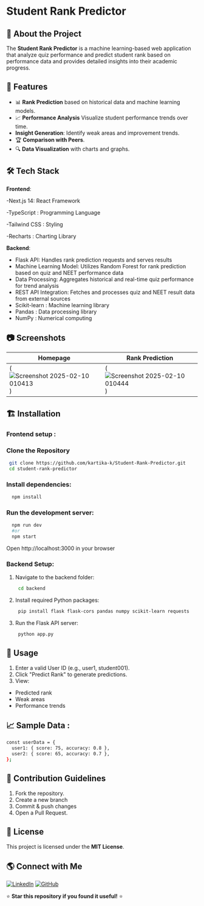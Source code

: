 # Student Rank Predictor

## 📌 About the Project
The **Student Rank Predictor** is a machine learning-based web application that analyze quiz performance and predict student rank based on performance data and provides detailed insights into their academic progress.

## 🚀 Features
- 📊 **Rank Prediction** based on historical data and machine learning models.
- 📈 **Performance Analysis** Visualize student performance trends over time.
- **Insight Generation**: Identify weak areas and improvement trends.
- 🏆 **Comparison with Peers**.
- 🔍 **Data Visualization** with charts and graphs.

## 🛠 Tech Stack
**Frontend**:

-Next.js 14: React Framework

-TypeScript : Programming Language

-Tailwind CSS : Styling

-Recharts : Charting Library

**Backend**:

- Flask API: Handles rank prediction requests and serves results
- Machine Learning Model: Utilizes Random Forest for rank prediction based on quiz and NEET performance data
- Data Processing: Aggregates historical and real-time quiz performance for trend analysis
- REST API Integration: Fetches and processes quiz and NEET result data from external sources
- Scikit-learn : Machine learning library
- Pandas : Data processing library
- NumPy : Numerical computing

## 📷 Screenshots
| Homepage  | Rank Prediction |
|-----------|----------------|
|(![Screenshot 2025-02-10 010413](https://github.com/user-attachments/assets/151cc3f8-df8a-4ee6-91db-a69b2ecf51ce)) | (![Screenshot 2025-02-10 010444](https://github.com/user-attachments/assets/5beee22e-8123-48c4-b8e9-f9e5c85b4150)) |

## 🏗 Installation

### Frontend setup :
### Clone the Repository
```bash
 git clone https://github.com/kartika-k/Student-Rank-Predictor.git
 cd student-rank-predictor
```
### Install dependencies:
```bash
  npm install
```
### Run the development server:
```bash
  npm run dev
  #or
  npm start
```
Open http://localhost:3000 in your browser

### Backend Setup:
1. Navigate to the backend folder:
   ```bash
    cd backend
   ```
2. Install required Python packages:
   ```bash
    pip install flask flask-cors pandas numpy scikit-learn requests
   ```
3. Run the Flask API server:
   ```bash
    python app.py
   ```
## 🎯 Usage
1. Enter a valid User ID (e.g., user1, student001).
2. Click "Predict Rank" to generate predictions.
3. View:
  - Predicted rank
  - Weak areas
  - Performance trends

## 📈 Sample Data :
```bash
const userData = {
  user1: { score: 75, accuracy: 0.8 },
  user2: { score: 65, accuracy: 0.7 },
};
```
## 🤝 Contribution Guidelines
1. Fork the repository.
2. Create a new branch 
3. Commit & push changes
5. Open a Pull Request.

## 📜 License
This project is licensed under the **MIT License**.

## 🌎 Connect with Me
[![LinkedIn](https://img.shields.io/badge/LinkedIn-Connect-blue)](https://www.linkedin.com/in/kartika-k2810/)  [![GitHub](https://img.shields.io/badge/GitHub-Follow-black)](https://github.com/kartika-k)

⭐ **Star this repository if you found it useful!** ⭐

